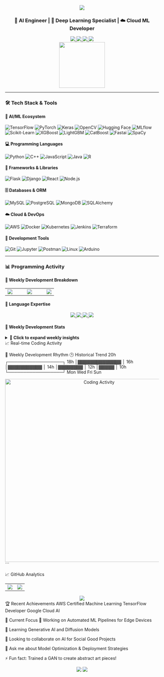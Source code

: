 <h1 align="center"> 
  <a href="https://git.io/typing-svg">
    <img src="https://readme-typing-svg.herokuapp.com/?font=Righteous&size=35&center=true&vCenter=true&width=500&height=70&duration=4000&lines=Hi+There!+👋;+I'm+Rohan+Upendra+Patil!;" />
  </a>
</h1>

<h3 align="center">🤖 AI Engineer | 🧠 Deep Learning Specialist | ☁️ Cloud ML Developer</h3>

<div align="center">
  <a href="https://www.linkedin.com/in/rohanpatil7979/">
    <img src="https://img.shields.io/badge/LinkedIn-0077B5?style=for-the-badge&logo=linkedin&logoColor=white" />
  </a>
  <a href="mailto:rpatil4@binghamton.edu">
    <img src="https://img.shields.io/badge/Gmail-D14836?style=for-the-badge&logo=gmail&logoColor=white" />
  </a>
  <a href="https://leetcode.com/RohanPatil2/">
    <img src="https://img.shields.io/badge/LeetCode-000000?style=for-the-badge&logo=LeetCode&logoColor=#d16c06" />
  </a>
  <a href="https://medium.com/@rohanpatil7979">
    <img src="https://img.shields.io/badge/Medium-12100E?style=for-the-badge&logo=medium&logoColor=white" />
  </a>
</div>

<div align="center">
  <img height="150" src="https://i.pinimg.com/originals/81/17/8b/81178b47a8598f0c81c4799f2cdd4057.gif"  />
</div>

---

### 🛠️ Tech Stack & Tools

#### 🤖 AI/ML Ecosystem
<div align="left">
  <img src="https://img.shields.io/badge/TensorFlow-FF6F00?logo=tensorflow&logoColor=white&style=for-the-badge" alt="TensorFlow" />
  <img src="https://img.shields.io/badge/PyTorch-EE4C2C?logo=pytorch&logoColor=white&style=for-the-badge" alt="PyTorch" />
  <img src="https://img.shields.io/badge/Keras-D00000?logo=keras&logoColor=white&style=for-the-badge" alt="Keras" />
  <img src="https://img.shields.io/badge/OpenCV-5C3EE8?logo=opencv&logoColor=white&style=for-the-badge" alt="OpenCV" />
  <img src="https://img.shields.io/badge/Hugging%20Face-FFD21E?logo=huggingface&logoColor=black&style=for-the-badge" alt="Hugging Face" />
  <img src="https://img.shields.io/badge/MLflow-0194E2?logo=mlflow&logoColor=white&style=for-the-badge" alt="MLflow" />
  <img src="https://img.shields.io/badge/Scikit--Learn-F7931E?logo=scikitlearn&logoColor=white&style=for-the-badge" alt="Scikit-Learn" />
  <img src="https://img.shields.io/badge/XGBoost-FF6600?logo=xgboost&logoColor=white&style=for-the-badge" alt="XGBoost" />
  <img src="https://img.shields.io/badge/LightGBM-00B140?logo=lightgbm&logoColor=white&style=for-the-badge" alt="LightGBM" />
  <img src="https://img.shields.io/badge/CatBoost-3E3E3E?logo=catboost&logoColor=white&style=for-the-badge" alt="CatBoost" />
  <img src="https://img.shields.io/badge/Fastai-00C4B4?logo=fastapi&logoColor=white&style=for-the-badge" alt="Fastai" />
  <img src="https://img.shields.io/badge/SpaCy-2C2D72?logo=spacy&logoColor=white&style=for-the-badge" alt="SpaCy" />
</div>

#### 💻 Programming Languages
<div align="left">
  <img src="https://img.shields.io/badge/Python-3776AB?logo=python&logoColor=white&style=for-the-badge" alt="Python" />
  <img src="https://img.shields.io/badge/C++-00599C?logo=c%2B%2B&logoColor=white&style=for-the-badge" alt="C++" />
  <img src="https://img.shields.io/badge/JavaScript-F7DF1E?logo=javascript&logoColor=black&style=for-the-badge" alt="JavaScript" />
  <img src="https://img.shields.io/badge/Java-ED8B00?logo=java&logoColor=white&style=for-the-badge" alt="Java" />
  <img src="https://img.shields.io/badge/R-276DC3?logo=r&logoColor=white&style=for-the-badge" alt="R" />
</div>

#### 🧩 Frameworks & Libraries
<div align="left">
  <img src="https://img.shields.io/badge/Flask-000000?logo=flask&logoColor=white&style=for-the-badge" alt="Flask" />
  <img src="https://img.shields.io/badge/Django-092E20?logo=django&logoColor=white&style=for-the-badge" alt="Django" />
  <img src="https://img.shields.io/badge/React-20232A?logo=react&logoColor=61DAFB&style=for-the-badge" alt="React" />
  <img src="https://img.shields.io/badge/Node.js-339933?logo=nodedotjs&logoColor=white&style=for-the-badge" alt="Node.js" />
</div>

#### 🗄️ Databases & ORM
<div align="left">
  <img src="https://img.shields.io/badge/MySQL-4479A1?logo=mysql&logoColor=white&style=for-the-badge" alt="MySQL" />
  <img src="https://img.shields.io/badge/PostgreSQL-316192?logo=postgresql&logoColor=white&style=for-the-badge" alt="PostgreSQL" />
  <img src="https://img.shields.io/badge/MongoDB-47A248?logo=mongodb&logoColor=white&style=for-the-badge" alt="MongoDB" />
  <img src="https://img.shields.io/badge/SQLAlchemy-1F1F1F?logo=sqlalchemy&logoColor=white&style=for-the-badge" alt="SQLAlchemy" />
</div>

#### ☁️ Cloud & DevOps
<div align="left">
  <img src="https://img.shields.io/badge/AWS-232F3E?logo=amazonaws&logoColor=white&style=for-the-badge" alt="AWS" />
  <img src="https://img.shields.io/badge/Docker-2496ED?logo=docker&logoColor=white&style=for-the-badge" alt="Docker" />
  <img src="https://img.shields.io/badge/Kubernetes-326CE5?logo=kubernetes&logoColor=white&style=for-the-badge" alt="Kubernetes" />
  <img src="https://img.shields.io/badge/Jenkins-D24939?logo=jenkins&logoColor=white&style=for-the-badge" alt="Jenkins" />
  <img src="https://img.shields.io/badge/Terraform-7B42BC?logo=terraform&logoColor=white&style=for-the-badge" alt="Terraform" />
</div>

#### 🔧 Development Tools
<div align="left">
  <img src="https://img.shields.io/badge/Git-F05032?logo=git&logoColor=white&style=for-the-badge" alt="Git" />
  <img src="https://img.shields.io/badge/Jupyter-F37626?logo=jupyter&logoColor=white&style=for-the-badge" alt="Jupyter" />
  <img src="https://img.shields.io/badge/Postman-FF6C37?logo=postman&logoColor=white&style=for-the-badge" alt="Postman" />
  <img src="https://img.shields.io/badge/Linux-FCC624?logo=linux&logoColor=black&style=for-the-badge" alt="Linux" />
  <img src="https://img.shields.io/badge/Arduino-00979D?logo=arduino&logoColor=white&style=for-the-badge" alt="Arduino" />
</div>


---

### 📊 Programming Activity

#### 🌟 Weekly Development Breakdown
<table>
  <tr>
    <td width="40%">
      <img src="https://progress-bar.dev/85/?title=Python&scale=100&width=400&color=3776ab&suffix=%" />
    </td>
    <td width="40%">
      <img src="https://progress-bar.dev/12/?title=JavaScript&scale=100&width=400&color=f7df1e&suffix=%" />
    </td>
    <td width="20%">
      <img src="https://progress-bar.dev/2.5/?title=C++&scale=100&width=200&color=00599c&suffix=%" />
    </td>
  </tr>
</table>

#### 🏅 Language Expertise
<div align="center">
  <a href="https://www.python.org/">
    <img src="https://img.shields.io/badge/Python-Expert-3776AB?logo=python&logoColor=white&style=for-the-badge&color=3776AB" />
  </a>
  <a href="https://www.tensorflow.org/">
    <img src="https://img.shields.io/badge/TensorFlow-Advanced-FF6F00?logo=tensorflow&logoColor=white&style=for-the-badge&color=FF6F00" />
  </a>
  <a href="https://aws.amazon.com/">
    <img src="https://img.shields.io/badge/AWS-Intermediate-232F3E?logo=amazonaws&logoColor=white&style=for-the-badge" />
  </a>
  <a href="https://isocpp.org/">
    <img src="https://img.shields.io/badge/C++-Proficient-00599C?logo=c%2B%2B&logoColor=white&style=for-the-badge" />
  </a>
</div>

#### 🚀 Weekly Development Stats
<details>
<summary><b>📆 Click to expand weekly insights</b></summary>

🔥 Focus Areas Breakdown:
┌──────────────────────────────┬─────────────┐
│        Activity              │   Time      │
├──────────────────────────────┼─────────────┤
│ Machine Learning Pipelines   │ 🧠 25h 14m  │
│ Model Optimization           │ ⚙️ 18h 39m  │
│ Cloud Deployment             │ ☁️ 12h 52m  │
│ Code Reviews                 │ 👓 6h 23m   │
└──────────────────────────────┴─────────────┘

⏳ Productivity Patterns:
╔═════════════════╦══════════════════════════╗
║    Period       ║       Intensity         ║
╠═════════════════╬══════════════════════════╣
║ 🌙 Nights       ║ █████████████░░ 45.2%   ║
║ 🌞 Days         ║ ██████████▓░░░ 32.1%    ║
║ 🌅 Mornings     ║ ████▒░░░░░░░░ 22.7%    ║
╚═════════════════╩══════════════════════════╝
</details>
📈 Real-time Coding Activity
<!--START_SECTION:waka-->

📅 Weekly Development Rhythm        🕒 Historical Trend
  20h                               ┌──────────────────┐
  18h                               │▓▓▓▓▓▓▓▓▓▓▓▓▓▓   │
  16h                               │▓▓▓▓▓▓▓▓▓▓▓      │
  14h                               │▓▓▓▓▓▓▓▓         │
  12h                               │▓▓▓▓▓            │
  10h                               └──────────────────┘
    Mon    Wed    Fri    Sun
<!--END_SECTION:waka--><div align="center"> <img src="https://github.com/RohanPatil2/RohanPatil2/blob/main/images/tech_stack.gif" width="600" alt="Coding Activity"> </div> ```

📈 GitHub Analytics
<table> <tr> <td width="50%"> <img src="https://github-readme-stats.vercel.app/api?username=RohanPatil2&show_icons=true&theme=radical&hide_border=true&include_all_commits=true" /> </td> <td width="50%"> <img src="https://github-readme-stats.vercel.app/api/top-langs/?username=RohanPatil2&layout=compact&theme=radical&hide_border=true&langs_count=8" /> </td> </tr> </table><div align="center"> <img src="https://streak-stats.demolab.com?user=RohanPatil2&theme=radical&hide_border=true&date_format=j%20M%5B%20Y%5D" /> </div>
🏆 Recent Achievements
AWS Certified Machine Learning
TensorFlow Developer
Google Cloud AI

🎯 Current Focus
🔭 Working on Automated ML Pipelines for Edge Devices

🌱 Learning Generative AI and Diffusion Models

👯 Looking to collaborate on AI for Social Good Projects

💬 Ask me about Model Optimization & Deployment Strategies

⚡ Fun fact: Trained a GAN to create abstract art pieces!

<div align="center"> <img src="https://profile-counter.glitch.me/RohanPatil2/count.svg?" /> <img src="https://raw.githubusercontent.com/trinib/trinib/main/.images/marquee.svg" /> </div> 
